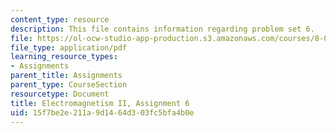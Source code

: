 ```yaml
---
content_type: resource
description: This file contains information regarding problem set 6.
file: https://ol-ocw-studio-app-production.s3.amazonaws.com/courses/8-07-electromagnetism-ii-fall-2012/15f7be2e211a9d1464d303fc5bfa4b0e_MIT8_07F12_pset06.pdf
file_type: application/pdf
learning_resource_types:
- Assignments
parent_title: Assignments
parent_type: CourseSection
resourcetype: Document
title: Electromagnetism II, Assignment 6
uid: 15f7be2e-211a-9d14-64d3-03fc5bfa4b0e
---
```

